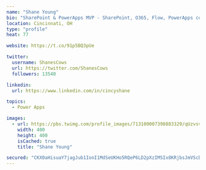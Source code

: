 ```yaml
---
name: "Shane Young"
bio: "SharePoint & PowerApps MVP - SharePoint, O365, Flow, PowerApps consulting? @PowerApps911 | Pure Snark? You found it."
location: Cincinnati, OH
type: "profile"
heat: 77

website: https://t.co/91p5BQ3pUe

twitter:
  username: ShanesCows
  url: https://twitter.com/ShanesCows
  followers: 13540

linkedin:
  url: https://www.linkedin.com/in/cincyshane

topics:
  - Power Apps

images:
  - url: https://pbs.twimg.com/profile_images/713100007398883329/qUzvsvQ3_400x400.jpg
    width: 400
    height: 400
    isCached: true
    title: "Shane Young"

secured: "CKX0aHisuaY7jagJub1IonI1MdSeUKHo5RQeP6LD2pXzIMSIx8KRjbsJmVScDySWZTQM9wAopXBybW2NafbXsqA1yqewF/RB3Xbl7JG7U15gAxHEPfApVUue5cj6K0F/emvT2iYyvaI/xbLvAb6NvFWizM4HrGV5HplSe6gvmpkriDEGNaPC8C5xN+e/6RPYMu0jzt1DownRHARUdru7qbWdsIM4C+0yV2gu3I+yMy1Er5GMNY9i0jE26KNw5vxg8XTbhYYnnM+OK2Ky7GgsJ6l0uqUtiVsp4Yrl6zGyjJsVm6PeL5OH5REC0XZQg7EyGaNkuwPJ1SsqhZdC3+xPVg8c/mZxqPxV/IEPejtQLwv3Z7lYyhyEfB4h6cDf6dshaHW5L881HJhIAoadQA/cZcD4IaQT31iDhdf13kKTgRE=;UcAxvRsTlUOjTvHMGTSxGA=="
---
```


